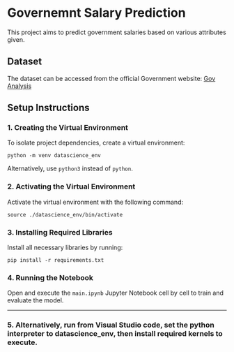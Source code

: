 # Governemnt Salary Prediction

This project aims to predict government salaries based on various attributes given.

## Dataset

The dataset can be accessed from the official Government website:
[Gov Analysis](https://data.nj.gov/Government-Finance/YourMoney-Authority-Payroll/kiki-imre/about_data)

## Setup Instructions

### 1. Creating the Virtual Environment

To isolate project dependencies, create a virtual environment:

```
python -m venv datascience_env
```

Alternatively, use ```python3``` instead of ```python```. 

### 2. Activating the Virtual Environment

Activate the virtual environment with the following command:

```
source ./datascience_env/bin/activate
```

### 3. Installing Required Libraries

Install all necessary libraries by running:

```
pip install -r requirements.txt
```

### 4. Running the Notebook

Open and execute the `main.ipynb` Jupyter Notebook cell by cell to train and evaluate the model.

---

### 5. Alternatively, run from Visual Studio code, set the python interpreter to datascience_env, then install required kernels to execute.
